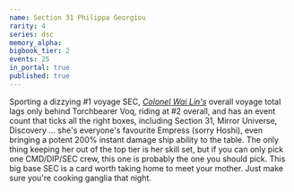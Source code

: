 ```yaml
---
name: Section 31 Philippa Georgiou
rarity: 4
series: dsc
memory_alpha:
bigbook_tier: 2
events: 25
in_portal: true
published: true
---
```


Sporting a dizzying #1 voyage SEC, [_Colonel Wai Lin's_](https://www.youtube.com/watch?v=2VrONsVIYI0) overall voyage total lags only behind Torchbearer Voq, riding at #2 overall, and has an event count that ticks all the right boxes, including Section 31, Mirror Universe, Discovery … she's everyone's favourite Empress (sorry Hoshi), even bringing a potent 200% instant damage ship ability to the table. The only thing keeping her out of the top tier is her skill set, but if you can only pick one CMD/DIP/SEC crew, this one is probably the one you should pick. This big base SEC is a card worth taking home to meet your mother. Just make sure you're cooking ganglia that night.
